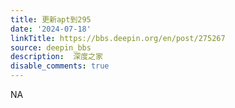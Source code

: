 ```yaml
---
title: 更新apt到295
date: '2024-07-18'
linkTitle: https://bbs.deepin.org/en/post/275267
source: deepin_bbs
description:  深度之家 
disable_comments: true
---
```

NA
